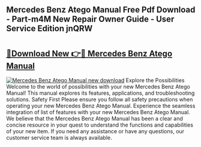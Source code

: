 ## Mercedes Benz Atego Manual Free Pdf Download - Part-m4M New Repair Owner Guide - User Service Edition jnQRW

# <h2><a href="http://bc77648.oget.top/?id=Mercedes+Benz+Atego+Manual">🔗Download New 👉🔴 Mercedes Benz Atego Manual</a></h2>

[![Mercedes Benz Atego Manual new download](https://i.imgur.com/5g1atiW.png)](http://bc77648.oget.top/?id=Mercedes+Benz+Atego+Manual)
Explore the Possibilities Welcome to the world of possibilities with your new Mercedes Benz Atego Manual! This manual explores its features, applications, and troubleshooting solutions. Safety First Please ensure you follow all safety precautions when operating your new Mercedes Benz Atego Manual. Experience the seamless integration of list of features with your new Mercedes Benz Atego Manual. We believe that the Mercedes Benz Atego Manual has been a clear and concise resource in your quest to understand the functions and capabilities of your new item. If you need any assistance or have any questions, our customer service team is always available.

